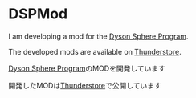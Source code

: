 # DSPMod

I am developing a mod for the [Dyson Sphere Program](https://store.steampowered.com/app/1366540/Dyson_Sphere_Program/).

The developed mods are available on [Thunderstore](https://dsp.thunderstore.io/).

[Dyson Sphere Program](https://store.steampowered.com/app/1366540/Dyson_Sphere_Program/)のMODを開発しています

開発したMODは[Thunderstore](https://dsp.thunderstore.io/)で公開しています
